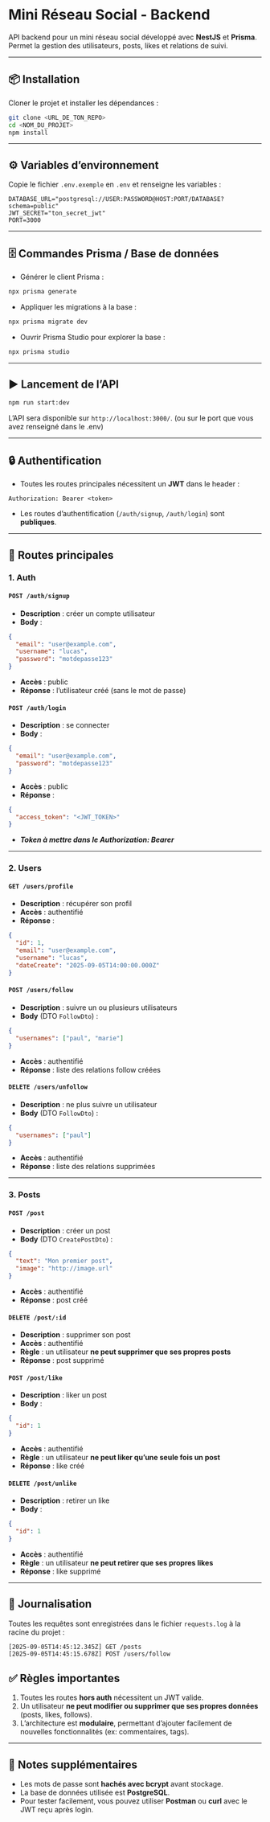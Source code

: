 # Mini Réseau Social - Backend

API backend pour un mini réseau social développé avec **NestJS** et **Prisma**.  
Permet la gestion des utilisateurs, posts, likes et relations de suivi.  

---

## 📦 Installation

Cloner le projet et installer les dépendances :

```bash
git clone <URL_DE_TON_REPO>
cd <NOM_DU_PROJET>
npm install
````

---

## ⚙️ Variables d’environnement

Copie le fichier `.env.exemple` en `.env` et renseigne les variables :

```env
DATABASE_URL="postgresql://USER:PASSWORD@HOST:PORT/DATABASE?schema=public"
JWT_SECRET="ton_secret_jwt"
PORT=3000
```

---

## 🗄️ Commandes Prisma / Base de données

* Générer le client Prisma :

```bash
npx prisma generate
```

* Appliquer les migrations à la base :

```bash
npx prisma migrate dev
```

* Ouvrir Prisma Studio pour explorer la base :

```bash
npx prisma studio
```

---

## ▶️ Lancement de l’API

```bash
npm run start:dev
```

L’API sera disponible sur `http://localhost:3000/`. (ou sur le port que vous avez renseigné dans le .env)

---

## 🔒 Authentification

* Toutes les routes principales nécessitent un **JWT** dans le header :

```
Authorization: Bearer <token>
```

* Les routes d’authentification (`/auth/signup`, `/auth/login`) sont **publiques**.

---

## 📝 Routes principales

### 1. Auth

#### `POST /auth/signup`

* **Description** : créer un compte utilisateur
* **Body** :

```json
{
  "email": "user@example.com",
  "username": "lucas",
  "password": "motdepasse123"
}
```

* **Accès** : public
* **Réponse** : l’utilisateur créé (sans le mot de passe)

#### `POST /auth/login`

* **Description** : se connecter
* **Body** :

```json
{
  "email": "user@example.com",
  "password": "motdepasse123"
}
```

* **Accès** : public
* **Réponse** :

```json
{
  "access_token": "<JWT_TOKEN>"
}
```
* ***Token à mettre dans le Authorization: Bearer <token>***
---

### 2. Users

#### `GET /users/profile`

* **Description** : récupérer son profil
* **Accès** : authentifié
* **Réponse** :

```json
{
  "id": 1,
  "email": "user@example.com",
  "username": "lucas",
  "dateCreate": "2025-09-05T14:00:00.000Z"
}
```

#### `POST /users/follow`

* **Description** : suivre un ou plusieurs utilisateurs
* **Body** (DTO `FollowDto`) :

```json
{
  "usernames": ["paul", "marie"]
}
```

* **Accès** : authentifié
* **Réponse** : liste des relations follow créées

#### `DELETE /users/unfollow`

* **Description** : ne plus suivre un utilisateur
* **Body** (DTO `FollowDto`) :

```json
{
  "usernames": ["paul"]
}
```

* **Accès** : authentifié
* **Réponse** : liste des relations supprimées

---

### 3. Posts

#### `POST /post`

* **Description** : créer un post
* **Body** (DTO `CreatePostDto`) :

```json
{
  "text": "Mon premier post",
  "image": "http://image.url"
}
```

* **Accès** : authentifié
* **Réponse** : post créé

#### `DELETE /post/:id`

* **Description** : supprimer son post
* **Accès** : authentifié
* **Règle** : un utilisateur **ne peut supprimer que ses propres posts**
* **Réponse** : post supprimé

#### `POST /post/like`

* **Description** : liker un post
* **Body** :

```json
{
  "id": 1
}
```

* **Accès** : authentifié
* **Règle** : un utilisateur **ne peut liker qu’une seule fois un post**
* **Réponse** : like créé

#### `DELETE /post/unlike`

* **Description** : retirer un like
* **Body** :

```json
{
  "id": 1
}
```

* **Accès** : authentifié
* **Règle** : un utilisateur **ne peut retirer que ses propres likes**
* **Réponse** : like supprimé

---

## 📂 Journalisation

Toutes les requêtes sont enregistrées dans le fichier `requests.log` à la racine du projet :

```
[2025-09-05T14:45:12.345Z] GET /posts
[2025-09-05T14:45:15.678Z] POST /users/follow
```

## ✅ Règles importantes

1. Toutes les routes **hors auth** nécessitent un JWT valide.
2. Un utilisateur **ne peut modifier ou supprimer que ses propres données** (posts, likes, follows).
3. L’architecture est **modulaire**, permettant d’ajouter facilement de nouvelles fonctionnalités (ex: commentaires, tags).

---

## 📖 Notes supplémentaires

* Les mots de passe sont **hachés avec bcrypt** avant stockage.
* La base de données utilisée est **PostgreSQL**.
* Pour tester facilement, vous pouvez utiliser **Postman** ou **curl** avec le JWT reçu après login.

```
